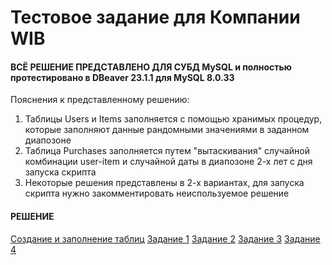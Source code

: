 # Тестовое задание для Компании WIB 
#### ВСЁ РЕШЕНИЕ ПРЕДСТАВЛЕНО ДЛЯ СУБД MySQL и полностью протестировано в DBeaver 23.1.1 для MySQL 8.0.33

Пояснения к представленному решению:
1) Таблицы Users и Items заполняется с помощью хранимых процедур, которые заполняют данные рандомными значениями в заданном диапозоне
2) Таблица Purchases заполняется путем "вытаскивания" случайной комбинации user-item и случайной даты в диапозоне 2-х лет с дня запуска скрипта
3) Некоторые решения представлены в 2-х вариантах, для запуска скрипта нужно закомментировать неиспользуемое решение

#### РЕШЕНИЕ
<a href = 'https://github.com/mynameis-nikita/test_wib/blob/main/db_creation.sql'>Создание и заполнение таблиц</a>
<a href = 'https://github.com/mynameis-nikita/test_wib/blob/main/wib_task1.sql'>Задание 1</a>
<a href = 'https://github.com/mynameis-nikita/test_wib/blob/main/wib_task2.sql'>Задание 2</a>
<a href = 'https://github.com/mynameis-nikita/test_wib/blob/main/wib_task3.sql'>Задание 3</a>
<a href = 'https://github.com/mynameis-nikita/test_wib/blob/main/wib_task4.sql'>Задание 4</a>

